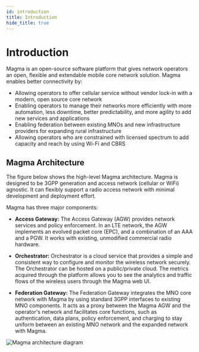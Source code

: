 ```yaml
---
id: introduction
title: Introduction
hide_title: true
---
```

# Introduction

Magma is an open-source software platform that gives network operators an open, flexible and extendable mobile core network solution. Magma enables better connectivity by:

- Allowing operators to offer cellular service without vendor lock-in with a modern, open source core network
- Enabling operators to manage their networks more efficiently with more automation, less downtime, better predictability, and more agility to add new services and applications
- Enabling federation between existing MNOs and new infrastructure providers for expanding rural infrastructure
- Allowing operators who are constrained with licensed spectrum to add capacity and reach by using Wi-Fi and CBRS

## Magma Architecture

The figure below shows the high-level Magma architecture. Magma is designed to be 3GPP generation and access network (cellular or WiFi) agnostic. It can flexibly support a radio access network with minimal development and deployment effort.

Magma has three major components:

- **Access Gateway:** The Access Gateway (AGW) provides network services and policy enforcement. In an LTE network, the AGW implements an evolved packet core (EPC), and a combination of an AAA and a PGW. It works with existing, unmodified commercial radio hardware.

- **Orchestrator:** Orchestrator is a cloud service that provides a simple and consistent way to configure and monitor the wireless network securely. The Orchestrator can be hosted on a public/private cloud. The metrics acquired through the platform allows you to see the analytics and traffic flows of the wireless users through the Magma web UI.

- **Federation Gateway:** The Federation Gateway integrates the MNO core network with Magma by using standard 3GPP interfaces to existing MNO components.  It acts as a proxy between the Magma AGW and the operator's network and facilitates core functions, such as authentication, data plans, policy enforcement, and charging to stay uniform between an existing MNO network and the expanded network with Magma.

![Magma architecture diagram](assets/magma_overview.png?raw=true "Magma Architecture")

